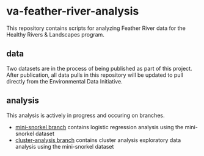 # va-feather-river-analysis
This repository contains scripts for analyzing Feather River data for the Healthy Rivers & Landscapes program.

## data

Two datasets are in the process of being published as part of this project. After publication, all data pulls in this repository will be updated to pull directly from the Environmental Data Initiative. 

## analysis

This analysis is actively in progress and occuring on branches.


- [mini-snorkel branch](https://github.com/FlowWest/va-feather-river-analysis/tree/mini-snorkel) contains logistic regression analysis using the mini-snorkel dataset
- [cluster-analysis branch](https://github.com/FlowWest/va-feather-river-analysis/tree/cluster-analysis) contains cluster analysis exploratory data analysis using the mini-snorkel dataset